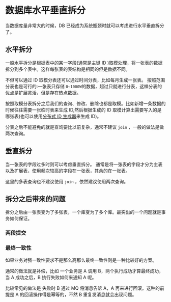 # 数据库水平垂直拆分

当数据库量非常大的时候，DB 已经成为系统瓶颈时就可以考虑进行水平垂直拆分了。

## 水平拆分

一般水平拆分是根据表中的某一字段(通常是主键 ID )取模处理，将一张表的数据拆分到多个表中。这样每张表的表结构是相同的但是数据不同。

不但可以通过 ID 取模分表还可以通过时间分表，比如每月生成一张表。
按照范围分表也是可行的:一张表只存储 `0~1000W`的数据，超过只就进行分表，这样分表的优点是扩展灵活，但是存在热点数据。

按照取模分表拆分之后我们的查询、修改、删除也都是取模。比如新增一条数据的时候往往需要一张临时表来生成 ID,然后根据生成的 ID 取模计算出需要写入的是哪张表(也可以使用[分布式 ID 生成器](distributed/ID-generator.md)来生成 ID)。

分表之后不能避免的就是查询要比以前复杂，通常不建议 `join` ，一般的做法是做两次查询。

## 垂直拆分

当一张表的字段过多时则可以考虑垂直拆分。
通常是将一张表的字段才分为主表以及扩展表，使用频次较高的字段在一张表，其余的在一张表。

这里的多表查询也不建议使用 `join` ，依然建议使用两次查询。

## 拆分之后带来的问题

拆分之后由一张表变为了多张表，一个库变为了多个库。最突出的一个问题就是事务如何保证。

### 两段提交

### 最终一致性

如果业务对强一致性要求不是那么高那么最终一致性则是一种比较好的方案。

通常的做法就是补偿，比如 一个业务是 A 调用 B，两个执行成功才算最终成功，当 A 成功之后，B 执行失败如何来通知 A 呢。

比较常见的做法是 失败时 B 通过 MQ 将消息告诉 A，A 再来进行回滚。这种的前提是 A 的回滚操作得是幂等的，不然 B 重复发消息就会出现问题。